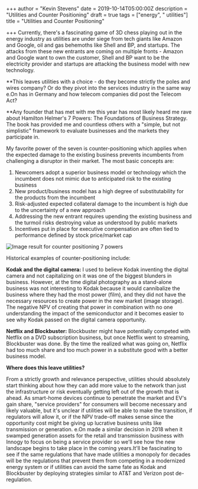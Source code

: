 +++
author = "Kevin Stevens"
date = 2019-10-14T05:00:00Z
description = "Utilities and Counter Positioning"
draft = true
tags = ["energy", " utilities"]
title = "Utilities and Counter Positioning"

+++
Currently, there's a fascinating game of 3D chess playing out in the energy industry as utilities are under siege from tech giants like Amazon and Google, oil and gas behemoths like Shell and BP, and startups. The attacks from these new entrants are coming on multiple fronts - Amazon and Google want to own the customer, Shell and BP want to be the electricity provider and startups are attacking the business model with new technology.  
  
**This leaves utilities with a choice - do they become strictly the poles and wires company? Or do they pivot into the services industry in the same way e.On has in Germany and how telecom companies did post the Telecom Act?  
  
**Any founder that has met with me this year has most likely heard me rave about Hamilton Helmer's 7 Powers: The Foundations of Business Strategy. The book has provided me and countless others with a "simple, but not simplistic" framework to evaluate businesses and the markets they participate in.

My favorite power of the seven is counter-positioning which applies when the expected damage to the existing business prevents incumbents from challenging a disruptor in their market. The most basic concepts are:

1. Newcomers adopt a superior business model or technology which the incumbent does not mimic due to anticipated risk to the existing business
2. New product/business model has a high degree of substitutability for the products from the incumbent
3. Risk-adjusted expected collateral damage to the incumbent is high due to the uncertainty of a new approach
4. Addressing the new entrant requires upending the existing business and the turmoil risks destroying value as understood by public markets
5. Incentives put in place for executive compensation are often tied to performance defined by stock price/market cap

![Image result for counter positioning 7 powers](https://uploads-ssl.webflow.com/5e48473b353d45d55cad8931/5e4848a0353d45449dad9edb_5e0681ebad6bad72f8aa9c46_5dfa3972516d7fe5c318bb21_power-benefits-barriers.png)

Historical examples of counter-positioning include:

**Kodak and the digital camera:** I used to believe Kodak inventing the digital camera and not capitalizing on it was one of the biggest blunders in business. However, at the time digital photography as a stand-alone business was not interesting to Kodak because it would cannibalize the business where they had the most power (film), and they did not have the necessary resources to create power in the new market (image storage). The negative NPV of creating that power in combination with no one understanding the impact of the semiconductor and it becomes easier to see why Kodak passed on the digital camera opportunity.

**Netflix and Blockbuster:** Blockbuster might have potentially competed with Netflix on a DVD subscription business, but once Netflix went to streaming, Blockbuster was done. By the time the realized what was going on, Netflix had too much share and too much power in a substitute good with a better business model.

**Where does this leave utilities?**

From a strictly growth and relevance perspective, utilities should absolutely start thinking about how they can add more value to the network than just the infrastructure or risk eventually getting left out of the growth that is ahead. As smart-home devices continue to penetrate the market and EV's gain share, "service providers" for consumers will become necessary and likely valuable, but it's unclear if utilities will be able to make the transition, if regulators will allow it, or if the NPV trade-off makes sense since the opportunity cost might be giving up lucrative business units like transmission or generation. e.On made a similar decision in 2018 when it swamped generation assets for the retail and transmission business with Innogy to focus on being a service provider so we'll see how the new landscape begins to take place in the coming years.It'll be fascinating to see if the same regulations that have made utilities a monopoly for decades will be the regulations that prevent them from competing in a modernized energy system or if utilities can avoid the same fate as Kodak and Blockbuster by deploying strategies similar to AT&T and Verizon post de-regulation.